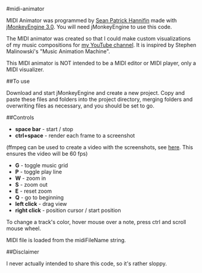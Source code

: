 #midi-animator

MIDI Animator was programmed by [Sean Patrick Hannifin](http://www.wizardwalk.com/) made with [jMonkeyEngine 3.0](http://www.jmonkeyengine.org). You will need jMonkeyEngine to use this code.

The MIDI animator was created so that I could make custom visualizations of my music compositions for [my YouTube channel](http://www.youtube.com/wizardwalk). It is inspired by Stephen Malinowski's "Music Animation Machine".

This MIDI animator is NOT intended to be a MIDI editor or MIDI player, only a MIDI visualizer.

##To use

Download and start jMonkeyEngine and create a new project. Copy and paste these files and folders into the project directory, merging folders and overwriting files as necessary, and you should be set to go.

##Controls

* **space bar** - start / stop
* **ctrl+space** - render each frame to a screenshot

(ffmpeg can be used to create a video with the screenshots, see [here](http://hamelot.io/visualization/using-ffmpeg-to-convert-a-set-of-images-into-a-video/). This ensures the video will be 60 fps)

* **G** - toggle music grid
* **P** - toggle play line
* **W** - zoom in
* **S** - zoom out
* **E** - reset zoom
* **Q** - go to beginning
* **left click** - drag view
* **right click** - position cursor / start position

To change a track's color, hover mouse over a note, press ctrl and scroll mouse wheel.

MIDI file is loaded from the midiFileName string.

##Disclaimer

I never actually intended to share this code, so it's rather sloppy.
